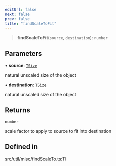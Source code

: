 ```yaml
---
editUrl: false
next: false
prev: false
title: "findScaleToFit"
---
```


> **findScaleToFit**(`source`, `destination`): `number`

## Parameters

• **source**: [`TSize`](/api/type-aliases/tsize/)

natural unscaled size of the object

• **destination**: [`TSize`](/api/type-aliases/tsize/)

natural unscaled size of the object

## Returns

`number`

scale factor to apply to source to fit into destination

## Defined in

src/util/misc/findScaleTo.ts:11
